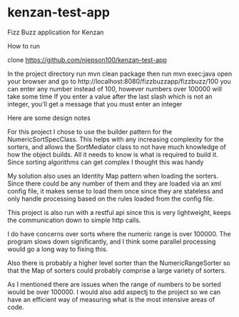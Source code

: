 # kenzan-test-app
Fizz Buzz application for Kenzan

How to run

clone  https://github.com/njepson100/kenzan-test-app

In the project directory run mvn clean package
then run mvn exec:java
open your browser and go to http://localhost:8080/fizzbuzzapp/fizzbuzz/100
you can enter any number instead of 100, however numbers over 100000 will take some time
If you enter a value after the last slash which is not an integer, you'll get a message that you must enter an integer

Here are some design notes

For this project I chose to use the builder pattern for the NumericSortSpecClass.  This helps with any increasing complexity for the sorters, and allows the SortMediator class to not have much knowledge of how the object builds.  All it needs to know is what is required to build it.  Since sorting algorithms can get complex I thought this was handy

My solution also uses an Identity Map pattern when loading the sorters.  Since there could be any number of them and they are loaded via an xml config file, it makes sense to load them once since they are stateless and only handle processing based on the rules loaded from the config file.

This project is also run with a restful api since this is very lightweight, keeps the communication down to simple http calls.  

I do have concerns over sorts where the numeric range is over 100000.  The program slows down significantly, and I think some parallel processing would go a long way to fixing this.

Also there is probably a higher level sorter than the NumericRangeSorter so that the Map of sorters could probably comprise a large variety of sorters.

As I mentioned there are issues when the range of numbers to be sorted would be over 100000.  I would also add aspectj to the project so we can have an efficient way of measuring what is the most intensive areas of code.
